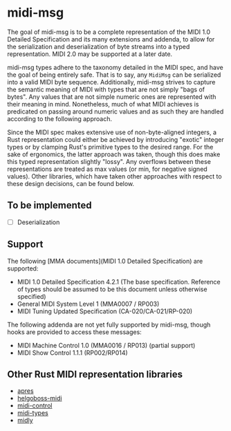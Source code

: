 # midi-msg

The goal of midi-msg is to be a complete representation of the MIDI 1.0 Detailed Specification and its many extensions and addenda, to allow for the serialization and deserialization of byte streams into a typed representation. MIDI 2.0 may be supported at a later date.

midi-msg types adhere to the taxonomy detailed in the MIDI spec, and have the goal of being entirely safe. That is to say, any `MidiMsg` can be serialized into a valid MIDI byte sequence. Additionally, midi-msg strives to capture the semantic meaning of MIDI with types that are not simply "bags of bytes". Any values that are not simple numeric ones are represented with their meaning in mind. Nonetheless, much of what MIDI achieves is predicated on passing around numeric values and as such they are handled according to the following approach.

Since the MIDI spec makes extensive use of non-byte-aligned integers, a Rust representation could either be achieved by introducing "exotic" integer types or by clamping Rust's primitive types to the desired range. For the sake of ergonomics, the latter approach was taken, though this does make this typed representation slightly "lossy". Any overflows between these representations are treated as max values (or min, for negative signed values). Other libraries, which have taken other approaches with respect to these design decisions, can be found below.


## To be implemented
- [ ] Deserialization

## Support 
The following [MMA documents](MIDI 1.0 Detailed Specification) are supported:
- MIDI 1.0 Detailed Specification 4.2.1 (The base specification. Reference of types should be assumed to be this document unless otherwise specified)
- General MIDI System Level 1 (MMA0007 / RP003)
- MIDI Tuning Updated Specification (CA-020/CA-021/RP-020)


The following addenda are not yet fully supported by midi-msg, though hooks are provided to access these messages:

- MIDI Machine Control 1.0 (MMA0016 / RP013) (partial support)
- MIDI Show Control 1.1.1 (RP002/RP014)


## Other Rust MIDI representation libraries
- [apres](https://crates.io/crates/apres)
- [helgoboss-midi](https://crates.io/crates/helgoboss-midi)
- [midi-control](https://crates.io/crates/midi-control)
- [midi-types](https://crates.io/crates/midi-types)
- [midly](https://crates.io/crates/midly)
